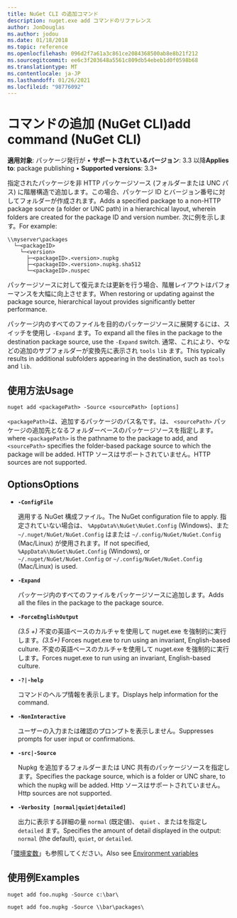 ```yaml
---
title: NuGet CLI の追加コマンド
description: nuget.exe add コマンドのリファレンス
author: JonDouglas
ms.author: jodou
ms.date: 01/18/2018
ms.topic: reference
ms.openlocfilehash: 096d2f7a61a3c861ce2084368500ab8e8b21f212
ms.sourcegitcommit: ee6c3f203648a5561c809db54ebeb1d0f0598b68
ms.translationtype: MT
ms.contentlocale: ja-JP
ms.lasthandoff: 01/26/2021
ms.locfileid: "98776092"
---
```

# <a name="add-command-nuget-cli"></a><span data-ttu-id="63ad0-103">コマンドの追加 (NuGet CLI)</span><span class="sxs-lookup"><span data-stu-id="63ad0-103">add command (NuGet CLI)</span></span>

<span data-ttu-id="63ad0-104">**適用対象**: パッケージ発行が &bullet; **サポートされているバージョン**: 3.3 以降</span><span class="sxs-lookup"><span data-stu-id="63ad0-104">**Applies to**: package publishing &bullet; **Supported versions**: 3.3+</span></span>

<span data-ttu-id="63ad0-105">指定されたパッケージを非 HTTP パッケージソース (フォルダーまたは UNC パス) に階層構造で追加します。この場合、パッケージ ID とバージョン番号に対してフォルダーが作成されます。</span><span class="sxs-lookup"><span data-stu-id="63ad0-105">Adds a specified package to a non-HTTP package source (a folder or UNC path) in a hierarchical layout, wherein folders are created for the package ID and version number.</span></span> <span data-ttu-id="63ad0-106">次に例を示します。</span><span class="sxs-lookup"><span data-stu-id="63ad0-106">For example:</span></span>

```
\\myserver\packages
  └─<packageID>
    └─<version>
      ├─<packageID>.<version>.nupkg
      ├─<packageID>.<version>.nupkg.sha512
      └─<packageID>.nuspec
```

<span data-ttu-id="63ad0-107">パッケージソースに対して復元または更新を行う場合、階層レイアウトはパフォーマンスを大幅に向上させます。</span><span class="sxs-lookup"><span data-stu-id="63ad0-107">When restoring or updating against the package source, hierarchical layout provides significantly better performance.</span></span>

<span data-ttu-id="63ad0-108">パッケージ内のすべてのファイルを目的のパッケージソースに展開するには、スイッチを使用し `-Expand` ます。</span><span class="sxs-lookup"><span data-stu-id="63ad0-108">To expand all the files in the package to the destination package source, use the `-Expand` switch.</span></span> <span data-ttu-id="63ad0-109">通常、これにより、やなどの追加のサブフォルダーが変換先に表示され `tools` `lib` ます。</span><span class="sxs-lookup"><span data-stu-id="63ad0-109">This typically results in additional subfolders appearing in the destination, such as `tools` and `lib`.</span></span>

## <a name="usage"></a><span data-ttu-id="63ad0-110">使用方法</span><span class="sxs-lookup"><span data-stu-id="63ad0-110">Usage</span></span>

```cli
nuget add <packagePath> -Source <sourcePath> [options]
```

<span data-ttu-id="63ad0-111">`<packagePath>`は、追加するパッケージのパス名です。は、 `<sourcePath>` パッケージの追加先となるフォルダーベースのパッケージソースを指定します。</span><span class="sxs-lookup"><span data-stu-id="63ad0-111">where `<packagePath>` is the pathname to the package to add, and `<sourcePath>` specifies the folder-based package source to which the package will be added.</span></span> <span data-ttu-id="63ad0-112">HTTP ソースはサポートされていません。</span><span class="sxs-lookup"><span data-stu-id="63ad0-112">HTTP sources are not supported.</span></span>

## <a name="options"></a><span data-ttu-id="63ad0-113">Options</span><span class="sxs-lookup"><span data-stu-id="63ad0-113">Options</span></span>

- **`-ConfigFile`**

  <span data-ttu-id="63ad0-114">適用する NuGet 構成ファイル。</span><span class="sxs-lookup"><span data-stu-id="63ad0-114">The NuGet configuration file to apply.</span></span> <span data-ttu-id="63ad0-115">指定されていない場合は、 `%AppData%\NuGet\NuGet.Config` (Windows)、また `~/.nuget/NuGet/NuGet.Config` はまたは `~/.config/NuGet/NuGet.Config` (Mac/Linux) が使用されます。</span><span class="sxs-lookup"><span data-stu-id="63ad0-115">If not specified, `%AppData%\NuGet\NuGet.Config` (Windows), or `~/.nuget/NuGet/NuGet.Config` or `~/.config/NuGet/NuGet.Config` (Mac/Linux) is used.</span></span>

- **`-Expand`**

  <span data-ttu-id="63ad0-116">パッケージ内のすべてのファイルをパッケージソースに追加します。</span><span class="sxs-lookup"><span data-stu-id="63ad0-116">Adds all the files in the package to the package source.</span></span>

- **`-ForceEnglishOutput`**

  <span data-ttu-id="63ad0-117">*(3.5 +)* 不変の英語ベースのカルチャを使用して nuget.exe を強制的に実行します。</span><span class="sxs-lookup"><span data-stu-id="63ad0-117">*(3.5+)* Forces nuget.exe to run using an invariant, English-based culture.</span></span>
<span data-ttu-id="63ad0-118">不変の英語ベースのカルチャを使用して nuget.exe を強制的に実行します。</span><span class="sxs-lookup"><span data-stu-id="63ad0-118">Forces nuget.exe to run using an invariant, English-based culture.</span></span>

- **`-?|-help`**

  <span data-ttu-id="63ad0-119">コマンドのヘルプ情報を表示します。</span><span class="sxs-lookup"><span data-stu-id="63ad0-119">Displays help information for the command.</span></span>

- **`-NonInteractive`**

  <span data-ttu-id="63ad0-120">ユーザーの入力または確認のプロンプトを表示しません。</span><span class="sxs-lookup"><span data-stu-id="63ad0-120">Suppresses prompts for user input or confirmations.</span></span>

- **`-src|-Source`**

   <span data-ttu-id="63ad0-121">Nupkg を追加するフォルダーまたは UNC 共有のパッケージソースを指定します。</span><span class="sxs-lookup"><span data-stu-id="63ad0-121">Specifies the package source, which is a folder or UNC share, to which the nupkg will be added.</span></span> <span data-ttu-id="63ad0-122">Http ソースはサポートされていません。</span><span class="sxs-lookup"><span data-stu-id="63ad0-122">Http sources are not supported.</span></span>

- **`-Verbosity [normal|quiet|detailed]`**

  <span data-ttu-id="63ad0-123">出力に表示する詳細の量 `normal` (既定値)、 `quiet` 、またはを指定し `detailed` ます。</span><span class="sxs-lookup"><span data-stu-id="63ad0-123">Specifies the amount of detail displayed in the output: `normal` (the default), `quiet`, or `detailed`.</span></span>

<span data-ttu-id="63ad0-124">「[環境変数](cli-ref-environment-variables.md)」も参照してください。</span><span class="sxs-lookup"><span data-stu-id="63ad0-124">Also see [Environment variables](cli-ref-environment-variables.md)</span></span>

## <a name="examples"></a><span data-ttu-id="63ad0-125">使用例</span><span class="sxs-lookup"><span data-stu-id="63ad0-125">Examples</span></span>

```cli
nuget add foo.nupkg -Source c:\bar\

nuget add foo.nupkg -Source \\bar\packages\
```
